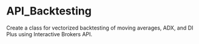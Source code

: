 # API_Backtesting
Create a class for vectorized backtesting of moving averages, ADX, and DI Plus using Interactive Brokers API.

